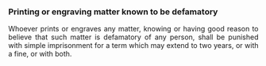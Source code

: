 ### Printing or engraving matter known to be defamatory
<div style="text-align: justify">

Whoever prints or engraves any matter, knowing or having good reason to believe that such matter is defamatory of any person, shall be punished with simple imprisonment for a term which may extend to two years, or with a fine, or with both.

</div>
